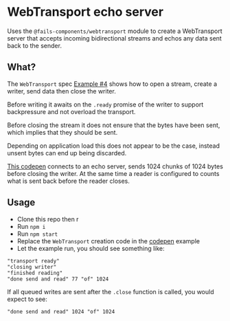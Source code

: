 # WebTransport echo server

Uses the `@fails-components/webtransport` module to create a WebTransport server
that accepts incoming bidirectional streams and echos any data sent back to the
sender.

## What?

The `WebTransport` spec [Example #4](https://www.w3.org/TR/webtransport/#example-sending-stream)
shows how to open a stream, create a writer, send data then close the writer.

Before writing it awaits on the `.ready` promise of the writer to support
backpressure and not overload the transport.

Before closing the stream it does not ensure that the bytes have been sent,
which implies that they should be sent.

Depending on application load this does not appear to be the case, instead
unsent bytes can end up being discarded.

[This codepen](https://codepen.io/achingbrain/pen/eYXqyYP) connects to an echo
server, sends 1024 chunks of 1024 bytes before closing the writer.  At the same
time a reader is configured to counts what is sent back before the reader
closes.

## Usage

* Clone this repo then r
* Run `npm i`
* Run `npm start`
* Replace the `WebTransport` creation code in the [codepen](https://codepen.io/achingbrain/pen/eYXqyYP) example
* Let the example run, you should see something like:

```
"transport ready"
"closing writer"
"finished reading"
"done send and read" 77 "of" 1024
```

If all queued writes are sent after the `.close` function is called, you would
expect to see:

```
"done send and read" 1024 "of" 1024
```
